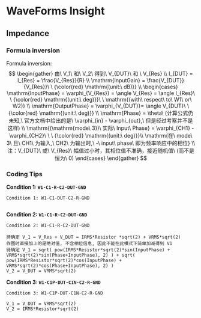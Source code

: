 # WaveForms Insight

## 

## Impedance

### Formula inversion

Formula inversion: 
$$
\begin{gather}
由\ V_1\ 和\ V_2\ 得到\ V_{DUT}\ 和 \ V_{Res}
\\
I_{DUT} = I_{Res} = \frac{V_{Res}}{R}
\\
\mathrm{InputGain} = \frac{V_{DUT}}{V_{Res}}\ \ {\color{red} \mathrm{(unit:\ dB)}}
\\
\begin{cases}
\mathrm{InputPhase} = \varphi_{V_{Res}} = \angle V_{Res} = \angle I_{Res}\ \ {\color{red} \mathrm{(unit:\ deg)}}\ \ \mathrm{(with\ respect\ to\ W1\ or\ W2)} 
\\
\mathrm{OutputPhase} = \varphi_{V_{DUT}}= \angle V_{DUT}\ \ {\color{red} \mathrm{(unit:\ deg)}}
\\
\mathrm{Phase} = \theta\  (计算公式仍未知,\ 官方文档中给出的是\ \varphi_{in} - \varphi_{out},\ 但是经过考察并不是这样)
\\
\mathrm{(\mathrm{mode\ 3})\ 实际\ Input\ Phase} =  \varphi_{CH1} - \varphi_{CH2}\ \ \ {\color{red} \mathrm{(unit:\ deg)}}\\
\mathrm{在\ mode\ 3\ 且\ CH1\ 为输入,\ CH2\ 为输出时,\ -\ input\ phase\ 即为频率响应中的相位}
\\
注：V_{DUT}\ 或\ V_{Res}\ 幅值过小时，其相位值不准确，接近随机值\ (而不是恒为\ 0)
\end{cases}
\end{gather}
$$

### Coding Tips

**Condition 1: `W1-C1-R-C2-DUT-GND`**

``` WaveForms
Condition 1: W1-C1-DUT-C2-R-GND


```

**Condition 2: `W1-C1-R-C2-DUT-GND`**

``` WaveForms
Condition 2: W1-C1-R-C2-DUT-GND

待确定 V_1 = V_Res + V_DUT = IRMS*Resistor *sqrt(2) + VRMS*sqrt(2)
作图时直接加上的是绝对值, 不含相位信息, 因此不能在此模式下简单加减得到 V1
待确定 V_1 = sqrt( pow(IRMS*Resistor*sqrt(2)*sin(InputPhase) + VRMS*sqrt(2)*sin(Phase+InputPhase), 2) ) + sqrt( pow(IRMS*Resistor*sqrt(2)*cos(InputPhase) + VRMS*sqrt(2)*cos(Phase+InputPhase), 2) )
V_2 = V_DUT = VRMS*sqrt(2)
```

**Condition 3: `W1-C1P-DUT-C1N-C2-R-GND`**

``` WaveForms
Condition 3: W1-C1P-DUT-C1N-C2-R-GND

V_1 = V_DUT = VRMS*sqrt(2)
V_2 = IRMS*Resistor*sqrt(2)
```


